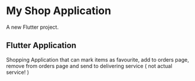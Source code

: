 # My Shop Application

A new Flutter project.

## Flutter Application

Shopping Application that can mark items as favourite, add to orders page, remove from orders page and send to delivering service ( not actual service! )
